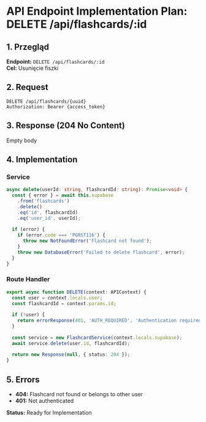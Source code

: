 # API Endpoint Implementation Plan: DELETE /api/flashcards/:id

## 1. Przegląd
**Endpoint:** `DELETE /api/flashcards/:id`  
**Cel:** Usunięcie fiszki

## 2. Request
```
DELETE /api/flashcards/{uuid}
Authorization: Bearer {access_token}
```

## 3. Response (204 No Content)
Empty body

## 4. Implementation

### Service
```typescript
async delete(userId: string, flashcardId: string): Promise<void> {
  const { error } = await this.supabase
    .from('flashcards')
    .delete()
    .eq('id', flashcardId)
    .eq('user_id', userId);
  
  if (error) {
    if (error.code === 'PGRST116') {
      throw new NotFoundError('Flashcard not found');
    }
    throw new DatabaseError('Failed to delete flashcard', error);
  }
}
```

### Route Handler
```typescript
export async function DELETE(context: APIContext) {
  const user = context.locals.user;
  const flashcardId = context.params.id;
  
  if (!user) {
    return errorResponse(401, 'AUTH_REQUIRED', 'Authentication required');
  }
  
  const service = new FlashcardService(context.locals.supabase);
  await service.delete(user.id, flashcardId);
  
  return new Response(null, { status: 204 });
}
```

## 5. Errors
- **404:** Flashcard not found or belongs to other user
- **401:** Not authenticated

**Status:** Ready for Implementation

